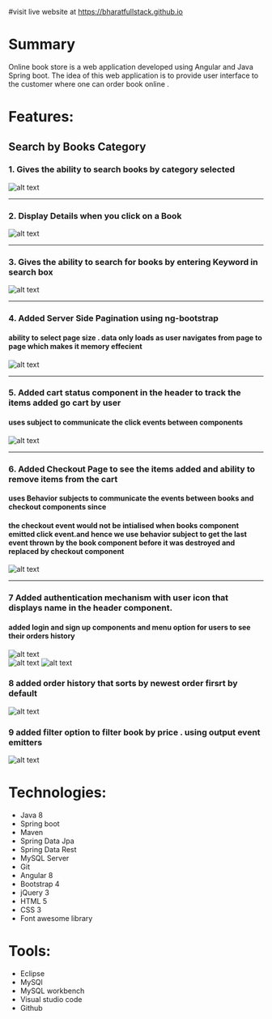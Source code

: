 



#visit live website at https://bharatfullstack.github.io

# Summary
Online book store is a web application developed using Angular and Java Spring boot. The idea of this web application is to provide user interface to the customer where one can order book online .

# Features:

## Search by Books Category
### 1. Gives the ability to search books by category selected 
 ![alt text](https://github.com/bharatvarmagit/BookStore/blob/master/images/home.png "Seach by Category")
 ***
### 2. Display Details when you click on a Book
 ![alt text](https://github.com/bharatvarmagit/BookStore/blob/master/images/book_Details.png "Book_Details")
 ***
 ### 3. Gives the ability to search for books by entering Keyword in search box
 ![alt text](https://github.com/bharatvarmagit/BookStore/blob/master/images/search.png "Seach by Keyword")
 ***
 ### 4. Added Server Side Pagination using ng-bootstrap 
 #### ability to select page size .  data only loads as user navigates from page to page which makes it memory effecient
 ![alt text](https://github.com/bharatvarmagit/BookStore/blob/master/images/pagination.png "Pagination")
 ***
  ### 5. Added cart status component in the header to track the items added go cart by user
  #### uses subject to communicate the click events between components
  ![alt text](https://github.com/bharatvarmagit/BookStore/blob/master/images/cart-status.png "Cart-Status")
  ***
  ### 6. Added Checkout Page to see the items added and ability to remove items from the cart
  #### uses Behavior subjects to communicate the events between books and checkout components since 
  #### the checkout event would not be intialised when books component emitted click event.and hence we use behavior      subject to get the last event thrown by the book component before it was destroyed and replaced by checkout component 
  ![alt text](https://github.com/bharatvarmagit/BookStore/blob/master/images/checkout.png "Checkout")
  ***
  ### 7 Added authentication mechanism with user icon that displays name in the header component.
  #### added login and sign up components and menu option for users to see their orders history
 
  ![alt text](https://github.com/bharatvarmagit/BookStore/blob/master/images/log%20in.png "Checkout")  
  ![alt text](https://github.com/bharatvarmagit/BookStore/blob/master/images/logged%20in.png "Checkout")
   ![alt text](https://github.com/bharatvarmagit/BookStore/blob/master/images/sign%20up.png "Checkout")
   
   ### 8 added order history that sorts by newest order firsrt by default
  ![alt text](https://github.com/bharatvarmagit/BookStore/blob/master/images/orderhistory.png "Checkout")  
 
   ### 9 added filter option to filter book by price . using output event emitters
  ![alt text](https://github.com/bharatvarmagit/BookStore/blob/master/images/sortfilter.png "Checkout")  
 
 

# Technologies:

* Java 8
* Spring boot 
* Maven
* Spring Data Jpa
* Spring Data Rest
* MySQL Server
* Git 
* Angular 8
* Bootstrap 4
* jQuery 3
* HTML 5
* CSS 3
* Font awesome library 


# Tools:

* Eclipse 
* MySQl
* MySQL workbench
* Visual studio code
* Github

